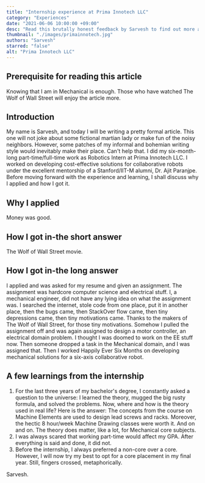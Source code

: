 ```yaml
---
title: "Internship experience at Prima Innotech LLC"
category: "Experiences"
date: "2021-06-06 10:00:00 +09:00"
desc: "Read this brutally honest feedback by Sarvesh to find out more about his internship at Prima Innotech LLC"
thumbnail: "./images/primainnotech.jpg"
authors: "Sarvesh"
starred: "false"
alt: "Prima Innotech LLC"
---
```


## Prerequisite for reading this article
Knowing that I am in Mechanical is enough. Those who have watched The Wolf of
Wall Street will enjoy the article more.

## Introduction
My name is Sarvesh, and today I will be writing a pretty formal article. This one will
not joke about some fictional martian lady or make fun of the noisy neighbors.
However, some patches of my informal and bohemian writing style would
inevitably make their place. Can't help that.
I did my six-month-long part-time/full-time work as Robotics Intern at Prima Innotech
LLC. I worked on developing cost-effective solutions for collaborative robots under
the excellent mentorship of a Stanford/IIT-M alumni, Dr. Ajit Paranjpe. Before moving
forward with the experience and learning, I shall discuss why I applied and how I got
it.

## Why I applied
Money was good.

## How I got in-the short answer
The Wolf of Wall Street movie.

## How I got in-the long answer
I applied and was asked for my resume and given an assignment. The assignment
was hardcore computer science and electrical stuff. I, a mechanical engineer, did not
have any lying idea on what the assignment was. I searched the internet, stole code
from one place, put it in another place, then the bugs came, then StackOver flow
came, then tiny depressions came, then tiny motivations came. Thanks to the makers
of The Wolf of Wall Street, for those tiny motivations. Somehow I pulled
the assignment off and was again assigned to design a motor controller, an electrical
domain problem. I thought I was doomed to work on the EE stuff now. Then someone
dropped a task in the Mechanical domain, and I was assigned that. Then I
worked Happily Ever Six Months on developing mechanical solutions for a six-axis collaborative robot.

## A few learnings from the internship
1. For the last three years of my bachelor's degree, I constantly asked a question
to the universe: I learned the theory, mugged the big rusty formula, and solved
the problems. Now, where and how is the theory used in real life? Here is the
answer: The concepts from the course on Machine Elements are used to
design lead screws and racks. Moreover, the hectic 8 hour/week Machine Drawing
classes were worth it. And on and on. The theory does matter, like a lot, for
Mechanical core subjects.
2. I was always scared that working part-time would affect my GPA. After
everything is said and done, it did not.
3. Before the internship, I always preferred a non-core over a core. However, I will
now try my best to opt for a core placement in my final year. Still, fingers crossed, metaphorically.


Sarvesh.
